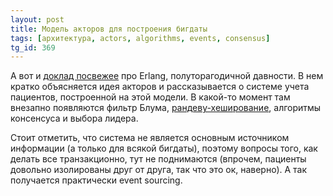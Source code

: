 ```yaml
---
layout: post
title: Модель акторов для построения бигдаты
tags: [архитектура, actors, algorithms, events, consensus]
tg_id: 369
---
```

А вот и [доклад посвежее](https://www.youtube.com/watch?v=9qUfX3XFi_4) про Erlang, полуторагодичной давности. В нем кратко объясняется идея акторов и рассказывается о системе учета пациентов, построенной на этой модели. В какой-то момент там внезапно появляются фильтр Блума, [рандеву-хеширование](https://en.wikipedia.org/wiki/Rendezvous_hashing), алгоритмы консенсуса и выбора лидера.

Стоит отметить, что система не является основным источником информации (а только для всякой бигдаты), поэтому вопросы того, как делать все транзакционно, тут не поднимаются (впрочем, пациенты довольно изолированы друг от друга, так что это ок, наверно). А так получается практически event sourcing.

